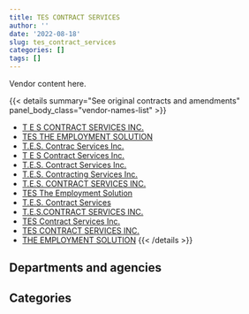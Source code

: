 ```yaml
---
title: TES CONTRACT SERVICES
author: ''
date: '2022-08-18'
slug: tes_contract_services
categories: []
tags: []
---
```


<script src="/rmarkdown-libs/htmlwidgets/htmlwidgets.js"></script>
<link href="/rmarkdown-libs/datatables-css/datatables-crosstalk.css" rel="stylesheet" />
<script src="/rmarkdown-libs/datatables-binding/datatables.js"></script>
<script src="/rmarkdown-libs/jquery/jquery-3.6.0.min.js"></script>
<link href="/rmarkdown-libs/dt-core-bootstrap/css/dataTables.bootstrap.min.css" rel="stylesheet" />
<link href="/rmarkdown-libs/dt-core-bootstrap/css/dataTables.bootstrap.extra.css" rel="stylesheet" />
<script src="/rmarkdown-libs/dt-core-bootstrap/js/jquery.dataTables.min.js"></script>
<script src="/rmarkdown-libs/dt-core-bootstrap/js/dataTables.bootstrap.min.js"></script>
<link href="/rmarkdown-libs/crosstalk/css/crosstalk.min.css" rel="stylesheet" />
<script src="/rmarkdown-libs/crosstalk/js/crosstalk.min.js"></script>
<script src="/rmarkdown-libs/htmlwidgets/htmlwidgets.js"></script>
<link href="/rmarkdown-libs/datatables-css/datatables-crosstalk.css" rel="stylesheet" />
<script src="/rmarkdown-libs/datatables-binding/datatables.js"></script>
<script src="/rmarkdown-libs/jquery/jquery-3.6.0.min.js"></script>
<link href="/rmarkdown-libs/dt-core-bootstrap/css/dataTables.bootstrap.min.css" rel="stylesheet" />
<link href="/rmarkdown-libs/dt-core-bootstrap/css/dataTables.bootstrap.extra.css" rel="stylesheet" />
<script src="/rmarkdown-libs/dt-core-bootstrap/js/jquery.dataTables.min.js"></script>
<script src="/rmarkdown-libs/dt-core-bootstrap/js/dataTables.bootstrap.min.js"></script>
<link href="/rmarkdown-libs/crosstalk/css/crosstalk.min.css" rel="stylesheet" />
<script src="/rmarkdown-libs/crosstalk/js/crosstalk.min.js"></script>

Vendor content here.

{{< details summary="See original contracts and amendments" panel_body_class="vendor-names-list" >}}
- [T E S CONTRACT SERVICES INC.](https://search.open.canada.ca/en/ct/?sort=contract_value_f%20desc&page=1&search_text=%22T%20E%20S%20CONTRACT%20SERVICES%20INC.%22)
- [TES THE EMPLOYMENT SOLUTION](https://search.open.canada.ca/en/ct/?sort=contract_value_f%20desc&page=1&search_text=%22TES%20THE%20EMPLOYMENT%20SOLUTION%22)
- [T.E.S. Contrac Services Inc.](https://search.open.canada.ca/en/ct/?sort=contract_value_f%20desc&page=1&search_text=%22T.E.S.%20Contrac%20Services%20Inc.%22)
- [T E S Contract Services Inc.](https://search.open.canada.ca/en/ct/?sort=contract_value_f%20desc&page=1&search_text=%22T%20E%20S%20Contract%20Services%20Inc.%22)
- [T.E.S. Contract Services Inc.](https://search.open.canada.ca/en/ct/?sort=contract_value_f%20desc&page=1&search_text=%22T.E.S.%20Contract%20Services%20Inc.%22)
- [T.E.S. Contracting Services Inc.](https://search.open.canada.ca/en/ct/?sort=contract_value_f%20desc&page=1&search_text=%22T.E.S.%20Contracting%20Services%20Inc.%22)
- [T.E.S. CONTRACT SERVICES INC.](https://search.open.canada.ca/en/ct/?sort=contract_value_f%20desc&page=1&search_text=%22T.E.S.%20CONTRACT%20SERVICES%20INC.%22)
- [TES The Employment Solution](https://search.open.canada.ca/en/ct/?sort=contract_value_f%20desc&page=1&search_text=%22TES%20The%20Employment%20Solution%22)
- [T.E.S. Contract Services](https://search.open.canada.ca/en/ct/?sort=contract_value_f%20desc&page=1&search_text=%22T.E.S.%20Contract%20Services%22)
- [T.E.S.CONTRACT SERVICES INC.](https://search.open.canada.ca/en/ct/?sort=contract_value_f%20desc&page=1&search_text=%22T.E.S.CONTRACT%20SERVICES%20INC.%22)
- [TES Contract Services Inc.](https://search.open.canada.ca/en/ct/?sort=contract_value_f%20desc&page=1&search_text=%22TES%20Contract%20Services%20Inc.%22)
- [TES CONTRACT SERVICES INC.](https://search.open.canada.ca/en/ct/?sort=contract_value_f%20desc&page=1&search_text=%22TES%20CONTRACT%20SERVICES%20INC.%22)
- [THE EMPLOYMENT SOLUTION](https://search.open.canada.ca/en/ct/?sort=contract_value_f%20desc&page=1&search_text=%22THE%20EMPLOYMENT%20SOLUTION%22)
{{< /details >}}

## Departments and agencies

<div id="htmlwidget-1" style="width:100%;height:auto;" class="datatables html-widget"></div>
<script type="application/json" data-for="htmlwidget-1">{"x":{"style":"bootstrap","filter":"none","vertical":false,"data":[["<a href=\"/departments/cas-satj/\">Courts Administration Service<\/a>","<a href=\"/departments/cbsa-asfc/\">Canada Border Services Agency<\/a>","<a href=\"/departments/dfatd-maecd/\">Global Affairs Canada<\/a>","<a href=\"/departments/dnd-mdn/\">National Defence<\/a>","<a href=\"/departments/esdc-edsc/\">Employment and Social Development Canada<\/a>","<a href=\"/departments/nserc-crsng/\">Natural Sciences and Engineering Research Council of Canada<\/a>","<a href=\"/departments/rcmp-grc/\">Royal Canadian Mounted Police<\/a>","<a href=\"/departments/ssc-spc/\">Shared Services Canada<\/a>","<a href=\"/departments/tbs-sct/\">Treasury Board of Canada Secretariat<\/a>","<a href=\"/departments/tc/\">Transport Canada<\/a>"],[null,622878.92,null,1063347.85,null,157762.45,94339.18,16347784.33,508376.81,null],[null,203558.33,null,800878.17,null,157762.45,101875.15,9889165.37,783081.15,209553.26],[190307.86,null,null,592856.37,132070.44,158194.68,95455.62,14852605.66,1681301.26,559828.42],[176945.53,null,46129.14,670990.42,2716884.74,157762.45,null,9151659.98,1949625.88,558298.83]],"container":"<table class=\"table table-striped table-hover row-border order-column display\">\n  <thead>\n    <tr>\n      <th>Department<\/th>\n      <th>2017-2018<\/th>\n      <th>2018-2019<\/th>\n      <th>2019-2020<\/th>\n      <th>2020-2021<\/th>\n    <\/tr>\n  <\/thead>\n<\/table>","options":{"order":[[4,"desc"]],"pageLength":10,"autoWidth":true,"columnDefs":[{"targets":1,"render":"function(data, type, row, meta) {\n    return type !== 'display' ? data : DTWidget.formatCurrency(data, \"$\", 2, 3, \",\", \".\", true, null);\n  }"},{"targets":2,"render":"function(data, type, row, meta) {\n    return type !== 'display' ? data : DTWidget.formatCurrency(data, \"$\", 2, 3, \",\", \".\", true, null);\n  }"},{"targets":3,"render":"function(data, type, row, meta) {\n    return type !== 'display' ? data : DTWidget.formatCurrency(data, \"$\", 2, 3, \",\", \".\", true, null);\n  }"},{"targets":4,"render":"function(data, type, row, meta) {\n    return type !== 'display' ? data : DTWidget.formatCurrency(data, \"$\", 2, 3, \",\", \".\", true, null);\n  }"},{"width":"16%","targets":[1,2,3,4]},{"className":"dt-right","targets":[1,2,3,4]}],"orderClasses":false}},"evals":["options.columnDefs.0.render","options.columnDefs.1.render","options.columnDefs.2.render","options.columnDefs.3.render"],"jsHooks":[]}</script>

## Categories

<div id="htmlwidget-2" style="width:100%;height:auto;" class="datatables html-widget"></div>
<script type="application/json" data-for="htmlwidget-2">{"x":{"style":"bootstrap","filter":"none","vertical":false,"data":[["<a href=\"/categories/1_facilities_and_construction/\">Facilities and construction<\/a>","<a href=\"/categories/2_professional_services/\">Professional services<\/a>","<a href=\"/categories/3_information_technology/\">Information technology<\/a>","<a href=\"/categories/9_human_capital/\">Human capital<\/a>"],[573661.26,2426344.13,15794484.16,null],[311191.59,489686.59,11344995.72,null],[101828.18,5403677.49,12671506.72,85607.92],[181303.83,6060852.78,9086943.89,99196.48]],"container":"<table class=\"table table-striped table-hover row-border order-column display\">\n  <thead>\n    <tr>\n      <th>Category<\/th>\n      <th>2017-2018<\/th>\n      <th>2018-2019<\/th>\n      <th>2019-2020<\/th>\n      <th>2020-2021<\/th>\n    <\/tr>\n  <\/thead>\n<\/table>","options":{"order":[[4,"desc"]],"dom":"t","pageLength":30,"autoWidth":true,"columnDefs":[{"targets":1,"render":"function(data, type, row, meta) {\n    return type !== 'display' ? data : DTWidget.formatCurrency(data, \"$\", 2, 3, \",\", \".\", true, null);\n  }"},{"targets":2,"render":"function(data, type, row, meta) {\n    return type !== 'display' ? data : DTWidget.formatCurrency(data, \"$\", 2, 3, \",\", \".\", true, null);\n  }"},{"targets":3,"render":"function(data, type, row, meta) {\n    return type !== 'display' ? data : DTWidget.formatCurrency(data, \"$\", 2, 3, \",\", \".\", true, null);\n  }"},{"targets":4,"render":"function(data, type, row, meta) {\n    return type !== 'display' ? data : DTWidget.formatCurrency(data, \"$\", 2, 3, \",\", \".\", true, null);\n  }"},{"width":"16%","targets":[1,2,3,4]},{"className":"dt-right","targets":[1,2,3,4]}],"orderClasses":false,"lengthMenu":[10,25,30,50,100]}},"evals":["options.columnDefs.0.render","options.columnDefs.1.render","options.columnDefs.2.render","options.columnDefs.3.render"],"jsHooks":[]}</script>
